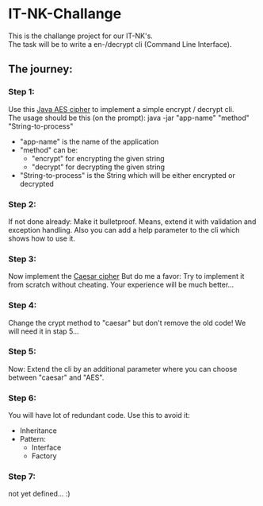 # IT-NK-Challange

This is the challange project for our IT-NK's.  
The task will be to write a en-/decrypt cli (Command Line Interface).

## The journey:

### Step 1:
Use this [Java AES cipher](http://blog.axxg.de/java-aes-verschluesselung-mit-beispiel/)  to implement a simple encrypt / decrypt cli.  
The usage should be this (on the prompt): java -jar "app-name" "method" "String-to-process"  

- "app-name" is the name of the application
- "method" can be:
  - "encrypt" for encrypting the given string
  - "decrypt" for decrypting the given string
- "String-to-process" is the String which will be either encrypted or decrypted

### Step 2:
If not done already: Make it bulletproof.
Means, extend it with validation and exception handling. Also you can add a help parameter to the cli which shows how to use it.

### Step 3:
Now implement the [Caesar cipher](https://en.wikipedia.org/wiki/Caesar_cipher) 
But do me a favor: Try to implement it from scratch without cheating. Your experience will be much better...

### Step 4:
Change the crypt method to "caesar" but don't remove the old code! We will need it in stap 5...

### Step 5:
Now: Extend the cli by an additional parameter where you can choose between "caesar" and "AES".

### Step 6:
You will have lot of redundant code. Use this to avoid it:

- Inheritance
- Pattern:
  - Interface
  - Factory

### Step 7:
not yet defined... :)
